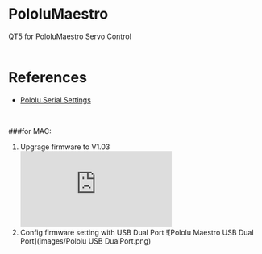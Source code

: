 # PololuMaestro
QT5 for PololuMaestro Servo Control
  <br/>
  <br/>
  
  
# References
  - [Pololu Serial Settings](https://www.pololu.com/docs/0J40/5.a)
  <br/>
  
###for MAC: 
  1) Upgrage firmware to V1.03 
  ![Pololu Firmware upgrade](https://www.pololu.com/docs/0J40/4.f)
  2) Config firmware setting with USB Dual Port
  ![Pololu Maestro USB Dual Port](images/Pololu USB DualPort.png)

